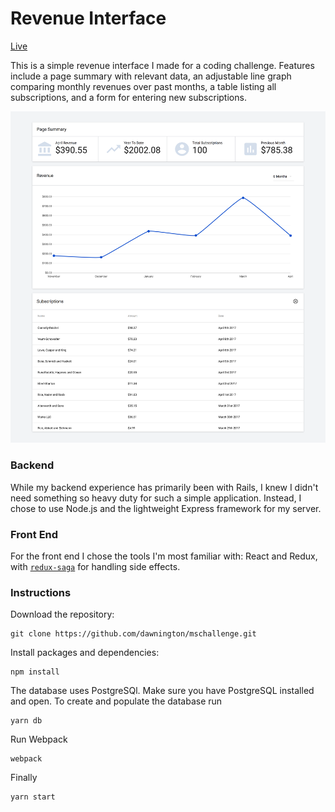 # Revenue Interface

[Live](https://revenue-interface.herokuapp.com/)

This is a simple revenue interface I made for a coding challenge. Features include
a page summary with relevant data, an adjustable line graph comparing monthly
revenues over past months, a table listing all subscriptions, and a form for entering new subscriptions.

![screenshot]

### Backend

While my backend experience has primarily been with Rails, I knew I didn't need
something so heavy duty for such a simple application. Instead, I chose to use Node.js and the
lightweight Express framework for my server.

### Front End

For the front end I chose the tools I'm most familiar with: React and Redux, with
[`redux-saga`](https://github.com/redux-saga/redux-saga) for handling side effects.

[screenshot]: ./public/assets/screenshot.png

### Instructions
Download the repository:

```
git clone https://github.com/dawnington/mschallenge.git
```

Install packages and dependencies:
```
npm install
```

The database uses PostgreSQl. Make sure you have PostgreSQL installed and open. To create and populate the database run
```
yarn db
```

Run Webpack
```
webpack
```

Finally
```
yarn start
```
